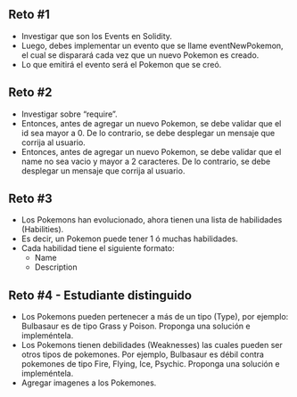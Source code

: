 <h2>Reto #1</h2>

- Investigar que son los Events en Solidity.
- Luego, debes implementar un evento que se llame eventNewPokemon, el cual se disparará cada vez que un nuevo Pokemon es creado.
- Lo que emitirá el evento será el Pokemon que se creó.

<h2>Reto #2</h2>

- Investigar sobre “require”.
- Entonces, antes de agregar un nuevo Pokemon,  se debe validar que el id sea mayor a 0. De lo contrario, se debe desplegar un mensaje que corrija al usuario.
- Entonces, antes de agregar un nuevo Pokemon,  se debe validar que el name no sea vacio y mayor a 2 caracteres. De lo contrario, se debe desplegar un mensaje que corrija al usuario.

<h2>Reto #3</h2>

- Los Pokemons han evolucionado, ahora tienen una lista de habilidades (Habilities).
- Es decir, un Pokemon puede tener 1 ó muchas habilidades.
- Cada habilidad tiene el siguiente formato:
    - Name
    - Description


<h2>Reto #4 - Estudiante distinguido </h2>

- Los Pokemons  pueden pertenecer a más de un tipo (Type), por ejemplo: Bulbasaur es de tipo Grass y Poison. Proponga una solución e impleméntela. 
- Los Pokemons  tienen debilidades (Weaknesses) las cuales pueden ser otros tipos de pokemones. Por ejemplo, Bulbasaur es débil contra pokemones de tipo Fire, Flying, Ice, Psychic. Proponga una solución e impleméntela.
- Agregar imagenes a los Pokemones.
 
